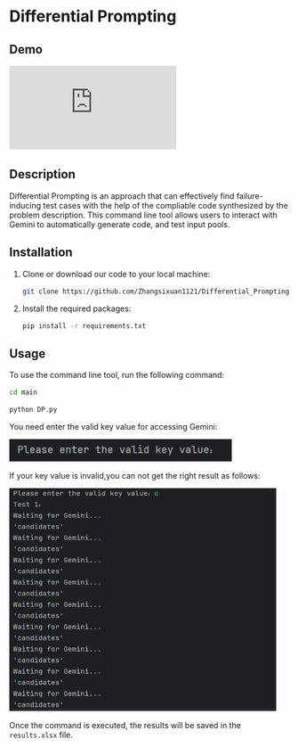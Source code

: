 # Differential Prompting

## Demo

<iframe src="http://player.bilibili.com/player.html?aid=1501099782&bvid=BV1nS421A7HX&cid=1453547976&p=1" scrolling="no" border="0" frameborder="no" framespacing="0" allowfullscreen="true"> </iframe>

## Description

Differential Prompting is an approach that can effectively find failure-inducing test cases with the help of the compliable code synthesized by the problem description. This command line tool allows users to interact with Gemini to automatically generate code, and test input pools.

## Installation

1. Clone or download our code to your local machine:

   ```bash
   git clone https://github.com/Zhangsixuan1121/Differential_Prompting.git
   ```

2. Install the required packages:

   ```bash
   pip install -r requirements.txt
   ```

## Usage

To use the command line tool, run the following command:

```bash
cd main
```

```bash
python DP.py
```

You need enter the valid key value for accessing Gemini:

<img src="img.png" alt="picture" width="400" height="40">

If your key value is invalid,you can not get the right result as follows:

<img src="img_1.png" alt="picture" width="480" height="400">

Once the command is executed, the results will be saved in the `results.xlsx` file.

